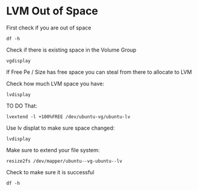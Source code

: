 # LVM Out of Space

First check if you are out of space

`df -h`

Check if there is existing space in the Volume Group

`vgdisplay`


If Free Pe / Size has free space you can steal from there to allocate to LVM

Check how much LVM space you have:

`lvdisplay`

TO DO That:

`lvextend -l +100%FREE /dev/ubuntu-vg/ubuntu-lv`

Use lv displat to make sure space changed:

`lvdisplay`

Make sure to extend your file system:

`resize2fs /dev/mapper/ubuntu--vg-ubuntu--lv`

Check to make sure it is successful

`df -h`

